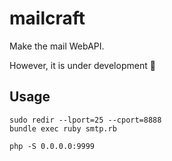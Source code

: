 # mailcraft

Make the mail WebAPI.

However, it is under development 🙇

## Usage

```
sudo redir --lport=25 --cport=8888
bundle exec ruby smtp.rb
```

```
php -S 0.0.0.0:9999
```